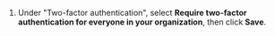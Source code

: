 1. Under "Two-factor authentication", select **Require two-factor authentication for everyone in your organization**, then click **Save**.
